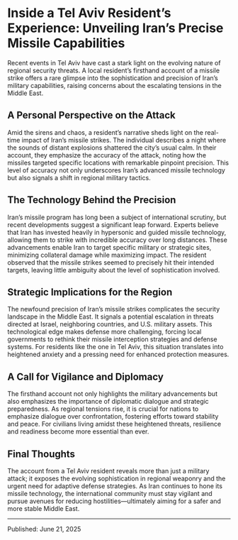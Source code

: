 # Inside a Tel Aviv Resident’s Experience: Unveiling Iran’s Precise Missile Capabilities

Recent events in Tel Aviv have cast a stark light on the evolving nature of regional security threats. A local resident’s firsthand account of a missile strike offers a rare glimpse into the sophistication and precision of Iran’s military capabilities, raising concerns about the escalating tensions in the Middle East.

## A Personal Perspective on the Attack

Amid the sirens and chaos, a resident’s narrative sheds light on the real-time impact of Iran’s missile strikes. The individual describes a night where the sounds of distant explosions shattered the city’s usual calm. In their account, they emphasize the accuracy of the attack, noting how the missiles targeted specific locations with remarkable pinpoint precision. This level of accuracy not only underscores Iran’s advanced missile technology but also signals a shift in regional military tactics.

## The Technology Behind the Precision

Iran’s missile program has long been a subject of international scrutiny, but recent developments suggest a significant leap forward. Experts believe that Iran has invested heavily in hypersonic and guided missile technology, allowing them to strike with incredible accuracy over long distances. These advancements enable Iran to target specific military or strategic sites, minimizing collateral damage while maximizing impact. The resident observed that the missile strikes seemed to precisely hit their intended targets, leaving little ambiguity about the level of sophistication involved.

## Strategic Implications for the Region

The newfound precision of Iran’s missile strikes complicates the security landscape in the Middle East. It signals a potential escalation in threats directed at Israel, neighboring countries, and U.S. military assets. This technological edge makes defense more challenging, forcing local governments to rethink their missile interception strategies and defense systems. For residents like the one in Tel Aviv, this situation translates into heightened anxiety and a pressing need for enhanced protection measures.

## A Call for Vigilance and Diplomacy

The firsthand account not only highlights the military advancements but also emphasizes the importance of diplomatic dialogue and strategic preparedness. As regional tensions rise, it is crucial for nations to emphasize dialogue over confrontation, fostering efforts toward stability and peace. For civilians living amidst these heightened threats, resilience and readiness become more essential than ever.

## Final Thoughts

The account from a Tel Aviv resident reveals more than just a military attack; it exposes the evolving sophistication in regional weaponry and the urgent need for adaptive defense strategies. As Iran continues to hone its missile technology, the international community must stay vigilant and pursue avenues for reducing hostilities—ultimately aiming for a safer and more stable Middle East.

---

Published: June 21, 2025
